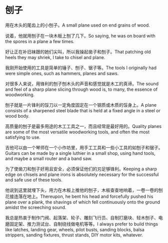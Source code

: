 # 刨子

<p><span class="chinese">用在木头的尾齿上的小刨子。</span><span class="english">A small plane used on end grains of wood.</span></p>

<p><span class="chinese">说着，他就用刨子在一块木板上刨了几下。</span><span class="english">So saying, he was on board with the spores in a plane a few times.</span></p>

<p><span class="chinese">好让正在补旧袜跟的她们尖叫，所以我操起凿子和刨子。</span><span class="english">That patching old heels they may shriek, I take to chisel and plane.</span></p>

<p><span class="chinese">我刚开始使用的工具是简单的锤子、刨子、锯子等。</span><span class="english">The tools I originally had were simple ones, such as hammers, planes and saws.</span></p>

<p><span class="chinese">对很多人来说，用锋利的刨子刨木头的声音和感觉就是木工的真谛。</span><span class="english">The sound and feel of a sharp plane slicing through wood is, to many, the essence of woodworking.</span></p>

<p><span class="chinese">刨子就是一片锋利的馁刀以一定角度固定在一个钢质或木质的馁身上。</span><span class="english">A plane consists of a sharpened steel blade that is held at a fixed angle in a steel or wood body.</span></p>

<p><span class="chinese">高质量的刨子是最多用途的木工工具之一，而且经常是最好用的。</span><span class="english">Quality planes are some of the most versatile woodworking tools, and often the most satisfying to use.</span></p>

<p><span class="chinese">吉他可以由一个琴师在一个小作坊里，用手工工具和一些小工具的如刨子和锯子。</span><span class="english">Guitars can be made by a single luthier in a small shop, using hand tools, and maybe a small router and a band saw.</span></p>

<p><span class="chinese">为了使凿刀和刨子好用且安全，必须保证他们的刃足够锋利。</span><span class="english">Keeping a sharp edge on chisels and plane irons is absolutely necessary for the successful and safe use of these tools.</span></p>

<p><span class="chinese">他说到这里就埋下头，用力在木板上推他的刨子，木板查查地响着，一卷一卷的刨花接连落在地上。</span><span class="english">Thereupon, he bent his head and forcefully pushed his plane over a plank, the shavings of which fell continuously onto the ground amidst the screeching sound.</span></p>

<p><span class="chinese">我总是热衷于制作门阀、起落架、轮子、雕刻飞行员、自制打磨块、轻木刨子、电磨固定架、推力测试台、自制绕线做电机等等。</span><span class="english">I always prefer to build things like latches, landing gear, wheels, pilot busts, sanding blocks, balsa strippers, sanding fixtures, thrust stands, DIY motor kits, whatever.</span></p>

